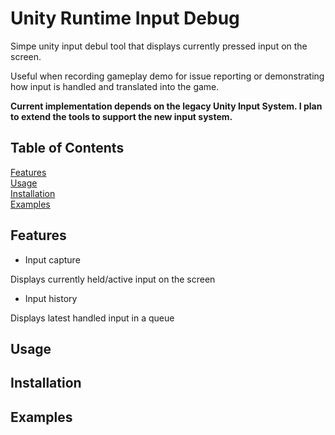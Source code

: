 # Unity Runtime Input Debug
Simpe unity input debul tool that displays currently pressed input on the screen.

Useful when recording gameplay demo for issue reporting or demonstrating how input is handled and translated into the game.

**Current implementation depends on the legacy Unity Input System. I plan to extend the tools to support the new input system.**

## Table of Contents
[Features](#features)<br />
[Usage](#usage)<br />
[Installation](#installation)<br />
[Examples](#screenshots)<br />

## Features
- Input capture

Displays currently held/active input on the screen

- Input history

Displays latest handled input in a queue

## Usage

## Installation

## Examples
